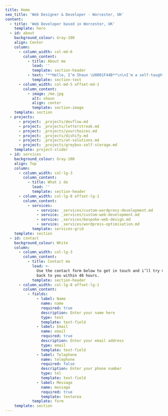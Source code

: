 ```yaml
---
title: Home
seo_title: 'Web Designer & Developer - Worcester, UK'
content:
  - title: 'Web Developer based in Worcester, UK'
    template: hero
  - id: about
    background_colour: Gray-100
    align: Center
    column:
      - column_width: col-md-6
        column_content:
          - title: About me
            lead: ''
            template: section-header
          - text: "**Hello, I’m Shaun \U0001F44B**\n\nI'm a self-taught, full-stack developer with over a decade of experience crafting websites. With a keen eye for design, I approach projects from a unique perspective. My philosophy is simple: websites should be swift, user-friendly, and accessible to all.\n\nWhen I'm not building websites, I enjoy hiking, rowing, playing video games and cooking. I'm also a devoted football fan, proudly supporting Arsenal through every match!\n\n<Button button_label=\"View CV\" button_type=\"primary\" button_link=\"http://localhost:3000/CV-7.pdf\" button_link_target=\"_blank\" />\n"
            template: section-text
      - column_width: col-md-5 offset-md-1
        column_content:
          - image: /me.jpg
            alt: shaun
            align: center
            template: section-image
    template: section
  - projects:
      - project: _projects/devflow.md
      - project: _projects/letterstreak.md
      - project: _projects/yourchoices.md
      - project: _projects/dishify.md
      - project: _projects/at-solutions.md
      - project: _projects/greybox-self-storage.md
    template: project-slider
  - id: services
    background_colour: Gray-100
    align: Top
    column:
      - column_width: col-lg-3
        column_content:
          - title: What i do
            lead: ''
            template: section-header
      - column_width: col-lg-8 offset-lg-1
        column_content:
          - services:
              - service: _services/custom-wordpress-development.md
              - service: _services/custom-web-development.md
              - service: _services/bespoke-web-design.md
              - service: _services/wordpress-optimisation.md
            template: services-grid
    template: section
  - id: contact
    background_colour: White
    column:
      - column_width: col-lg-3
        column_content:
          - title: Contact me
            lead: >-
              Use the contact form below to get in touch and i’ll try my best to
              back to you within 48 hours.
            template: section-header
      - column_width: col-lg-8 offset-lg-1
        column_content:
          - fields:
              - label: Name
                name: name
                required: true
                description: Enter your name here
                type: text
                template: text-field
              - label: Email
                name: email
                required: true
                description: Enter your email address
                type: email
                template: text-field
              - label: Telephone
                name: telephone
                required: false
                description: Enter your phone number
                type: tel
                template: text-field
              - label: Message
                name: message
                required: true
                template: textarea
            template: form
    template: section
---
```



